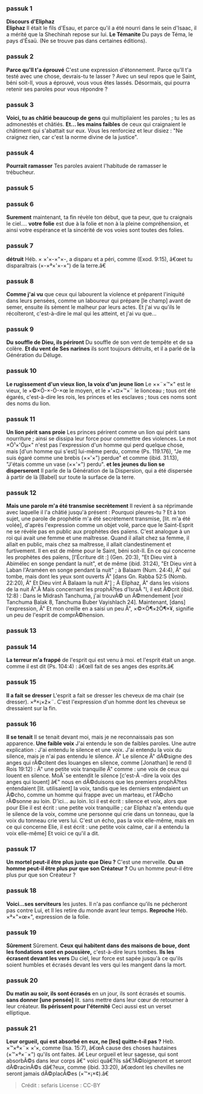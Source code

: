 
### passuk 1
<b>Discours d'Eliphaz</b><br><b>Eliphaz</b> Il était le fils d'Esau, et parce qu'il a été nourri dans le sein d'Isaac, il a mérité que la Shechinah repose sur lui.
<b>Le Témanite</b> Du pays de Téma, le pays d'Ésaü. (Ne se trouve pas dans certaines éditions).

### passuk 2
<b>Parce qu'Il t'a éprouvé</b> C'est une expression d'étonnement. Parce qu'Il t'a testé avec une chose, devrais-tu te lasser ? Avec un seul repos que le Saint, béni soit-Il, vous a éprouvé, vous vous êtes lassés. Désormais, qui pourra retenir ses paroles pour vous répondre ?

### passuk 3
<b>Voici, tu as châtié beaucoup de gens</b> qui multipliaient les paroles ; tu les as admonestés et châtiés.
<b>Et... les mains faibles</b> de ceux qui craignaient le châtiment qui s'abattait sur eux. Vous les renforciez et leur disiez : "Ne craignez rien, car c'est la norme divine de la justice".

### passuk 4
<b>Pourrait ramasser</b> Tes paroles avaient l'habitude de ramasser le trébucheur.

### passuk 5

### passuk 6
<b>Surement</b> maintenant, ta fin révèle ton début, que ta peur, que tu craignais le ciel....
<b>votre folie</b> est due à la folie et non à la pleine compréhension, et ainsi votre espérance et la sincérité de vos voies sont toutes des folies.

### passuk 7
<b>détruit</b> Héb. × ×'×-×"×-, a disparu et a péri, comme (Exod. 9:15), â€œet tu disparaîtrais (×-×ª×'×-×") de la terre.â€

### passuk 8
<b>Comme j'ai vu</b> que ceux qui labourent la violence et préparent l'iniquité dans leurs pensées, comme un laboureur qui prépare [le champ] avant de semer, ensuite ils sèment le malheur par leurs actes. Et j'ai vu qu'ils le récolteront, c'est-à-dire le mal qui les atteint, et j'ai vu que...

### passuk 9
<b>Du souffle de Dieu, ils périront</b> Du souffle de son vent de tempête et de sa colère.
<b>Et du vent de Ses narines</b> ils sont toujours détruits, et il a parlé de la Génération du Déluge.

### passuk 10
<b>Le rugissement d'un vieux lion, la voix d'un jeune lion</b> Le ××¨×™×" est le vieux, le ×©×Ö-×-Ö-×œ le moyen, et le ×'×¤×™×¨ le lionceau ; tous ont été égarés, c'est-à-dire les rois, les princes et les esclaves ; tous ces noms sont des noms du lion.

### passuk 11
<b>Un lion périt sans proie</b> Les princes périrent comme un lion qui périt sans nourriture ; ainsi se dissipa leur force pour commettre des violences. Le mot ×Ö¹×'Öµ×" n'est pas l'expression d'un homme qui perd quelque chose, mais [d'un homme qui s'est] lui-même perdu, comme (Ps. 119.176), "Je me suis égaré comme une brebis (××'×") perdue" et comme (ibid. 31.13), "J'étais comme un vase (××'×") perdu".
<b>et les jeunes du lion se disperseront</b> Il parle de la Génération de la Dispersion, qui a été dispersée à partir de là [Babel] sur toute la surface de la terre.

### passuk 12
<b>Mais une parole m'a été transmise secrètement</b> Il revient à sa réprimande avec laquelle il l'a châtié jusqu'à présent : Pourquoi pleures-tu ? Et à ton sujet, une parole de prophétie m'a été secrètement transmise, [lit. m'a été volée], d'après l'expression comme un objet volé, parce que le Saint-Esprit ne se révèle pas en public aux prophètes des païens. C'est analogue à un roi qui avait une femme et une maîtresse. Quand il allait chez sa femme, il allait en public, mais chez sa maîtresse, il allait clandestinement et furtivement. Il en est de même pour le Saint, béni soit-Il. En ce qui concerne les prophètes des païens, [l'Écriture dit :] (Gen. 20:3), "Et Dieu vint à Abimélec en songe pendant la nuit", et de même (ibid. 31:24), "Et Dieu vint à Laban l'Araméen en songe pendant la nuit" ; à Balaam (Num. 24:4), Â" qui tombe, mais dont les yeux sont ouverts Â" [dans Gn. Rabba 52:5 (Nomb. 22:20), Â" Et Dieu vint Ã Balaam la nuit Â"] ; Ã Eliphaz, Â" dans les visions de la nuit Â".Â Mais concernant les prophÃ?tes d'IsraÃ "l, il est Ã©crit (ibid. 12:8) : Dans le Midrash Tanchuma, j'ai trouvÃ© un Ã©mendement [voir Tanchuma Balak 8, Tanchuma Buber Vayishlach 24]. 
Maintenant, [dans] l'expression, Â" Et mon oreille en a saisi un peu Â", ×©×Ö¶×žÖ¶×¥, signifie un peu de l'esprit de comprÃ©hension.

### passuk 13

### passuk 14
<b>La terreur m'a frappé</b> de l'esprit qui est venu à moi. et l'esprit était un ange. comme il est dit (Ps. 104:4) : â€œIl fait de ses anges des esprits.â€

### passuk 15
<b>Il a fait se dresser</b> L'esprit a fait se dresser les cheveux de ma chair (se dresser).
×ª×¡×ž×¨. C'est l'expression d'un homme dont les cheveux se dressaient sur la fin.

### passuk 16
<b>Il se tenait</b> Il se tenait devant moi, mais je ne reconnaissais pas son apparence.
<b>Une faible voix</b> J'ai entendu le son de faibles paroles. Une autre explication : J'ai entendu le silence et une voix. J'ai entendu la voix du silence, mais je n'ai pas entendu le silence. Â" Le silence Â" dÃ©signe des anges qui rÃ©citent des louanges en silence, comme [Jonathan] le rend (I Rois 19:12) : Â" une petite voix tranquille Â" comme : une voix de ceux qui louent en silence. MoÃ¯se entendit le silence [c'est-Ã -dire la voix des anges qui louent] â€" nous en dÃ©duisons que les premiers prophÃ?tes entendaient [lit. utilisaient] la voix, tandis que les derniers entendaient un Ã©cho, comme un homme qui frappe avec un marteau, et l'Ã©cho rÃ©sonne au loin. D'ici... au loin. Ici il est écrit : silence et voix, alors que pour Elie il est écrit : une petite voix tranquille ; car Eliphaz n'a entendu que le silence de la voix, comme une personne qui crie dans un tonneau, que la voix du tonneau crie vers lui. C'est un écho, pas la voix elle-même, mais en ce qui concerne Elie, il est écrit : une petite voix calme, car il a entendu la voix elle-même] Et voici ce qu'il a dit.

### passuk 17
<b>Un mortel peut-il être plus juste que Dieu ?</b> C'est une merveille.
<b>Ou un homme peut-il être plus pur que son Créateur ?</b> Ou un homme peut-il être plus pur que son Créateur ?

### passuk 18
<b>Voici...ses serviteurs</b> les justes. Il n'a pas confiance qu'ils ne pécheront pas contre Lui, et Il les retire du monde avant leur temps.
<b>Reproche</b> Héb. ×ª×"×œ×", expression de la folie.

### passuk 19
<b>Sûrement</b> Sûrement.
<b>Ceux qui habitent dans des maisons de boue, dont les fondations sont en poussière,</b> c'est-à-dire leurs tombes.
<b>Ils les écrasent devant les vers</b> Du ciel, leur force est sapée jusqu'à ce qu'ils soient humbles et écrasés devant les vers qui les mangent dans la mort.

### passuk 20
<b>Du matin au soir, ils sont écrasés</b> en un jour, ils sont écrasés et soumis.
<b>sans donner [une pensée]</b> lit. sans mettre dans leur cœur de retourner à leur créateur.
<b>Ils périssent pour l'éternité</b> Ceci aussi est un verset elliptique.

### passuk 21
<b>Leur orgueil, qui est absorbé en eux, ne [les] quitte-t-il pas ?</b> Heb. ×™×ª×¨× ×'×, comme (Isa. 15:7), â€œÀ cause des choses hautaines (×™×ª×¨×") qu'ils ont faites. â€ Leur orgueil et leur sagesse, qui sont absorbÃ©s dans leur corps â€" voici quâ€?ils sâ€?Ã©loigneront et seront dÃ©racinÃ©s dâ€?eux, comme (ibid. 33:20), â€œdont les chevilles ne seront jamais dÃ©placÃ©es (×™×¡×¢).â€

>Crédit : sefaris
>License : CC-BY